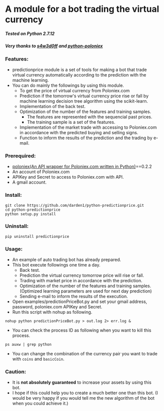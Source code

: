 # **A module for a bot trading the virtual currency**
##### _Tested on Python 2.7.12_
##### Very thanks to [s4w3d0ff](https://github.com/s4w3d0ff) and [python-poloniex](https://github.com/s4w3d0ff/python-poloniex)

### Features:
- predictionprice module is a set of tools for making a bot that trade virtual currency automatically according to the prediction with the machine learning.
- You can do mainly the followings by using this module.
  - To get the price of virtual currency from Poloniex.com
  - Prediction if the tomorrow's virtual currency price rise or fall by machine learning decision tree algorithm using the scikit-learn.
  - Implementation of the back test.
  - Optimization of the number of the features and training samples.
    - The features are represented with the sequencial past prices.
    - The training sample is a set of the features.
  - Implementation of the market trade with accessing to Poloniex.com in accordance with the predicted buying and selling signs.
  - Function to inform the results of the prediction and the trading by e-mail.

### Prerequired:
- [poloniex(An API wrapper for Poloniex.com written in Python)](https://github.com/s4w3d0ff/python-poloniex)==0.2.2
- An account of Poloniex.com
- APIKey and Secret to access to Poloniex.com with API.
- A gmail account.

### Install:
```
git clone https://github.com/darden1/python-predictionprice.git
cd python-predictionprice
python setup.py install
```

### Uninstall:
```
pip uninstall predictionprice
```

### Usage:
- An example of auto trading bot has already prepared.
- This bot execute followings one time a day.
  - Back test.
  - Prediction the virtual currency tomorrow price will rise or fall.
  - Trading with market price in accordance with the prediction.
  - Optimization of the number of the features and training samples.(Optimized learning parameters are used for next day prediction)
  - Sending e-mail to inform the results of the execution.
- Open examples/predictionPriceBot.py and set your gmail address, password, poloniex.com APIKey and Secret.
- Run this script with nohup as following.
```
nohup python predictionPriceBot.py > out.log 2> err.log &
```
- You can check the process ID as following when you want to kill this process.
```
ps auxw | grep python
```
- You can change the combination of the currency pair you want to trade with `coins` and `basicCoin`.

###  Caution:
- It is **not absolutely guaranteed** to increase your assets by using this bot.
- I hope if this could help you to create a much better one than this bot. (I would be very happy if you would tell me the new algorithm of the bot when you could achieve it.)
